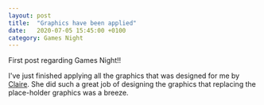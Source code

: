 ```yaml
---
layout: post
title:  "Graphics have been applied"
date:   2020-07-05 15:45:00 +0100
category: Games Night
---
```


First post regarding Games Night!! 

I've just finished applying all the graphics that was designed for me by 
[Claire](https://www.peopleperhour.com/freelancer/design/claire-wrightson-illustrator-graphic-designer-zyaxmwv).
She did such a great job of designing the graphics that replacing the place-holder graphics was a breeze.

